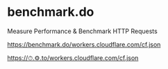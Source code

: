 # benchmark.do

Measure Performance &amp; Benchmark HTTP Requests

<https://benchmark.do/workers.cloudflare.com/cf.json>

<https://⏱.⚙️.to/workers.cloudflare.com/cf.json>
